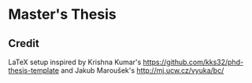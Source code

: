 # Master's Thesis



## Credit

LaTeX setup inspired by Krishna Kumar's https://github.com/kks32/phd-thesis-template and Jakub Maroušek's http://mj.ucw.cz/vyuka/bc/
